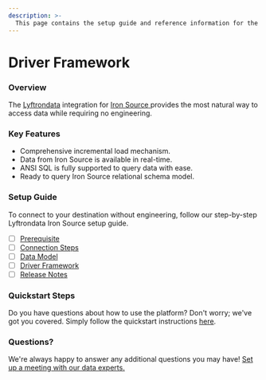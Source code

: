 ```yaml
---
description: >-
  This page contains the setup guide and reference information for the Iron Source source connector.
---
```


# Driver Framework

### Overview

The [Lyftrondata](https://www.lyftrondata.com/) integration for [Iron Source](https://www.lyftrondata.com/integration/iron-source/)[ ](https://www.lyftrondata.com/integration/iron-source/)provides the most natural way to access data while requiring no engineering.

### Key Features

* Comprehensive incremental load mechanism.
* Data from Iron Source is available in real-time.&#x20;
* ANSI SQL is fully supported to query data with ease.
* Ready to query Iron Source relational schema model.

### Setup Guide

To connect to your destination without engineering, follow our step-by-step Lyftrondata Iron Source setup guide.

* [ ] [Prerequisite](../../marketing-analytics/iron-source/prerequisite.md)
* [ ] [Connection Steps](../../marketing-analytics/iron-source/connection-steps.md)
* [ ] [Data Model](../../marketing-analytics/iron-source/data-model/)
* [ ] [Driver Framework](../../marketing-analytics/iron-source/driver-framework/)
* [ ] [Release Notes](../../marketing-analytics/iron-source/release-notes.md)

### Quickstart Steps

Do you have questions about how to use the platform? Don't worry; we've got you covered. Simply follow the quickstart instructions [here](../../../quickstart-steps.md).

### Questions? <a href="#questions" id="questions"></a>

We're always happy to answer any additional questions you may have! [Set up a meeting with our data experts.](https://www.lyftrondata.com/book-a-meeting/)


